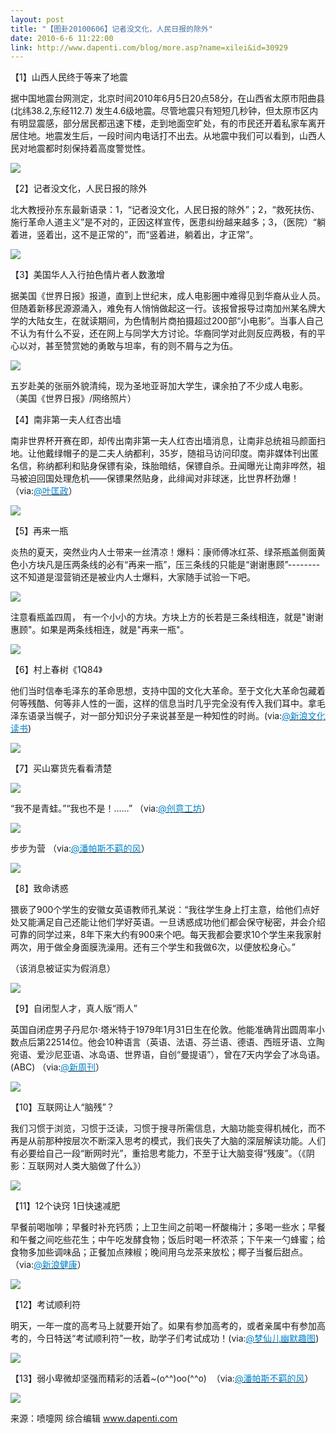 ```yaml
---
layout: post
title: "【图卦20100606】记者没文化，人民日报的除外"
date: 2010-6-6 11:22:00
link: http://www.dapenti.com/blog/more.asp?name=xilei&id=30929
---
```


<div class="oblog_text" align="left">
<p>【1】山西人民终于等来了地震</p>
<p>据中国地震台网测定，北京时间2010年6月5日20点58分，在山西省太原市阳曲县(北纬38.2,东经112.7) 发生4.6级地震。尽管地震只有短短几秒钟，但太原市区内有明显震感，部分居民都迅速下楼，走到地面空旷处，有的市民还开着私家车离开居住地。地震发生后，一段时间内电话打不出去。从地震中我们可以看到，山西人民对地震都时刻保持着高度警觉性。</p>
<p><img style="BORDER-BOTTOM-COLOR: #000000; BORDER-TOP-COLOR: #000000; BORDER-RIGHT-COLOR: #000000; BORDER-LEFT-COLOR: #000000" border="0" src="http://ptimg.org:88/dapenti/5752096e8ba2/medium.jpg"></p>
<p>【2】记者没文化，人民日报的除外</p>
<p>北大教授孙东东最新语录：1，“记者没文化，人民日报的除外”；2，“救死扶伤、施行革命人道主义”是不对的，正因这样宣传，医患纠纷越来越多；3，（医院）“躺着进，竖着出，这不是正常的”，而“竖着进，躺着出，才正常”。</p>
<p><img style="BORDER-BOTTOM-COLOR: #000000; BORDER-TOP-COLOR: #000000; BORDER-RIGHT-COLOR: #000000; BORDER-LEFT-COLOR: #000000" border="0" src="http://ptimg.org:88/dapenti/6954196e8cac/tlhslsai.jpg"></p>
<p>【3】美国华人入行拍色情片者人数激增</p>
<p>据美国《世界日报》报道，直到上世纪末，成人电影圈中难得见到华裔从业人员。但随着新移民源源涌入，难免有人悄悄做起这一行。该报曾报导过南加州某名牌大学的大陆女生，在就读期间，为色情制片商拍摄超过200部“小电影”。当事人自己不认为有什么不妥，还在网上与同学大方讨论。华裔同学对此则反应两极，有的平心以对，甚至赞赏她的勇敢与坦率，有的则不屑与之为伍。</p>
<p><img style="BORDER-BOTTOM-COLOR: #000000; BORDER-TOP-COLOR: #000000; BORDER-RIGHT-COLOR: #000000; BORDER-LEFT-COLOR: #000000" border="0" src="http://ptimg.org:88/dapenti/7471596e8daf/1syyh6ff.jpg"></p>
<p>五岁赴美的张丽外貌清纯，现为圣地亚哥加大学生，课余拍了不少成人电影。 （美国《世界日报》/网络照片）</p>
<p>【4】南非第一夫人红杏出墙</p>
<p>南非世界杯开赛在即，却传出南非第一夫人红杏出墙消息，让南非总统祖马颜面扫地。让他戴绿帽子的是二夫人纳都利，35岁，随祖马访问印度。南非媒体刊出匿名信，称纳都利和贴身保镖有染，珠胎暗结，保镖自杀。丑闻曝光让南非哗然，祖马被迫回国处理危机——保镖果然贴身，此绯闻对非球迷，比世界杯劲爆！（via:<a href="http://t.sina.com.cn/1218098864"><font color="#0082cb">@叶匡政</font></a>）</p>
<p><img style="BORDER-BOTTOM-COLOR: #000000; BORDER-TOP-COLOR: #000000; BORDER-RIGHT-COLOR: #000000; BORDER-LEFT-COLOR: #000000" border="0" src="http://ptimg.org:88/dapenti/4983496e8e44/hzm8mysp.jpg"></p>
<p>【5】再来一瓶</p>
<p>炎热的夏天，突然业内人士带来一丝清凉！爆料：康师傅冰红茶、绿茶瓶盖侧面黄色小方块凡是压两条线的必有“再来一瓶”，压三条线的只能是“谢谢惠顾”--------这不知道是湿营销还是被业内人士爆料，大家随手试验一下吧。 </p>
<p><img style="BORDER-BOTTOM-COLOR: #000000; BORDER-TOP-COLOR: #000000; BORDER-RIGHT-COLOR: #000000; BORDER-LEFT-COLOR: #000000" border="0" src="http://ptimg.org:88/dapenti/5998296e8f4c/niygblfg.jpg"></p>
<p>注意看瓶盖四周， 有一个小小的方块。方块上方的长若是三条线相连，就是"谢谢惠顾"。如果是两条线相连，就是"再来一瓶"。</p>
<p><img style="BORDER-BOTTOM-COLOR: #000000; BORDER-TOP-COLOR: #000000; BORDER-RIGHT-COLOR: #000000; BORDER-LEFT-COLOR: #000000" border="0" src="http://ptimg.org:88/dapenti/8181696e8f4b/2o0lrg1i.jpg"></p>
<p>【6】村上春树《1Q84》</p>
<p>他们当时信奉毛泽东的革命思想，支持中国的文化大革命。至于文化大革命包藏着何等残酷、何等非人性的一面，这样的信息当时几乎完全没有传入我们耳中。拿毛泽东语录当幌子，对一部分知识分子来说甚至是一种知性的时尚。(via:<a href="http://t.sina.com.cn/1513934187"><font color="#0082cb">@新浪文化读书</font></a>)</p>
<p><img style="BORDER-BOTTOM-COLOR: #000000; BORDER-TOP-COLOR: #000000; BORDER-RIGHT-COLOR: #000000; BORDER-LEFT-COLOR: #000000" border="0" src="http://ptimg.org:88/dapenti/6366696e8fca/pg912zib.jpg"></p>
<p>【7】买山寨货先看看清楚</p>
<p><img style="BORDER-BOTTOM-COLOR: #000000; BORDER-TOP-COLOR: #000000; BORDER-RIGHT-COLOR: #000000; BORDER-LEFT-COLOR: #000000" border="0" src="http://ptimg.org:88/dapenti/7451496e909b/d7ao2vy8.jpg"></p>
<p>“我不是青蛙。”“我也不是！……” （via:<a href="http://t.sina.com.cn/1657430300"><font color="#0082cb">@创意工坊</font></a>）</p>
<p><img style="BORDER-BOTTOM-COLOR: #000000; BORDER-TOP-COLOR: #000000; BORDER-RIGHT-COLOR: #000000; BORDER-LEFT-COLOR: #000000" border="0" src="http://ptimg.org:88/dapenti/6842396e909c/f0u262da.jpg"></p>
<p>步步为营 （via:<a href="http://t.sina.com.cn/1639650452"><font color="#0082cb">@潘帕斯不羁的风</font></a>）</p>
<p><img style="BORDER-BOTTOM-COLOR: #000000; BORDER-TOP-COLOR: #000000; BORDER-RIGHT-COLOR: #000000; BORDER-LEFT-COLOR: #000000" border="0" src="http://ptimg.org:88/dapenti/1139596e9485/5joreams.jpg"></p>
<p>【8】致命诱惑</p>
<p>猥亵了900个学生的安徽女英语教师孔某说：“我往学生身上打主意，给他们点好处又能满足自己还能让他们学好英语。一旦诱惑成功他们都会保守秘密，并会介绍可靠的同学过来，8年下来大约有900来个吧。每天我都会要求10个学生来我家射两次，用于做全身面膜洗澡用。还有三个学生和我做6次，以便放松身心。”</p>
<p>（该消息被证实为假消息）</p>
<p><img style="BORDER-BOTTOM-COLOR: #000000; BORDER-TOP-COLOR: #000000; BORDER-RIGHT-COLOR: #000000; BORDER-LEFT-COLOR: #000000" border="0" src="http://ptimg.org:88/dapenti/5058196e91fd/lnnjyb9u.jpg"></p>
<p>【9】自闭型人才，真人版“雨人”</p>
<p>英国自闭症男子丹尼尔·塔米特于1979年1月31日生在伦敦。他能准确背出圆周率小数点后第22514位。他会10种语言（英语、法语、芬兰语、德语、西班牙语、立陶宛语、爱沙尼亚语、冰岛语、世界语，自创“曼提语”），曾在7天内学会了冰岛语。(ABC) （via:<a href="http://t.sina.com.cn/1653689003"><font color="#0082cb">@新周刊</font></a>）</p>
<p><img style="BORDER-BOTTOM-COLOR: #000000; BORDER-TOP-COLOR: #000000; BORDER-RIGHT-COLOR: #000000; BORDER-LEFT-COLOR: #000000" border="0" src="http://ptimg.org:88/dapenti/6597196e92f1/ixcva40v.jpg"></p>
<p>【10】互联网让人“脑残”？</p>
<p>我们习惯于浏览，习惯于泛读，习惯于搜寻所需信息，大脑功能变得机械化，而不再是从前那种按层次不断深入思考的模式，我们丧失了大脑的深层解读功能。人们有必要给自己一段“断网时光”，重拾思考能力，不至于让大脑变得“残废”。（《阴影：互联网对人类大脑做了什么》） </p>
<p><img style="BORDER-BOTTOM-COLOR: #000000; BORDER-TOP-COLOR: #000000; BORDER-RIGHT-COLOR: #000000; BORDER-LEFT-COLOR: #000000" border="0" src="http://ptimg.org:88/dapenti/1001196e9354/9i1fcb7x.jpg"></p>
<p>【11】12个诀窍 1日快速减肥</p>
<p>早餐前喝咖啡；早餐时补充钙质；上卫生间之前喝一杯酸梅汁；多喝一些水；早餐和午餐之间吃些花生；中午吃发酵食物；饭后时喝一杯浓茶；下午来一勺蜂蜜；给食物多加些调味品；正餐加点辣椒；晚间用乌龙茶来放松；椰子当餐后甜点。（via:<a href="http://t.sina.com.cn/1268642527"><font color="#0082cb">@新浪健康</font></a>）</p>
<p><img style="BORDER-BOTTOM-COLOR: #000000; BORDER-TOP-COLOR: #000000; BORDER-RIGHT-COLOR: #000000; BORDER-LEFT-COLOR: #000000" border="0" src="http://ptimg.org:88/dapenti/8975296e9411/5mdfk2p5.jpg"></p>
<p>【12】考试顺利符</p>
<p>明天，一年一度的高考马上就要开始了。如果有参加高考的，或者亲属中有参加高考的，今日特送“考试顺利符”一枚，助学子们考试成功！(via:<a href="http://t.sina.com.cn/1615743184"><font color="#0082cb">@梦仙儿幽默趣图</font></a>)</p>
<p><img style="BORDER-BOTTOM-COLOR: #000000; BORDER-TOP-COLOR: #000000; BORDER-RIGHT-COLOR: #000000; BORDER-LEFT-COLOR: #000000" border="0" src="http://ptimg.org:88/dapenti/2424396e951b/jvwocquw.jpg"></p>
<p>【13】弱小卑微却坚强而精彩的活着~(o^^)oo(^^o)&#160; （via:<a href="http://t.sina.com.cn/1639650452"><font color="#0082cb">@潘帕斯不羁的风</font></a>）</p>
<p><img style="BORDER-BOTTOM-COLOR: #000000; BORDER-TOP-COLOR: #000000; BORDER-RIGHT-COLOR: #000000; BORDER-LEFT-COLOR: #000000" border="0" src="http://ptimg.org:88/dapenti/6633396e959a/iglmknns.jpg"></p>
<p>来源：喷嚏网 综合编辑 <a href="http://www.dapenti.com/">www.dapenti.com</a></p>
</div>
